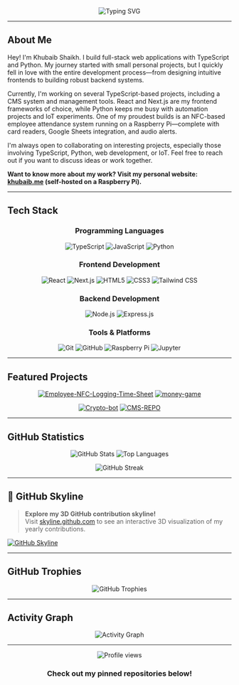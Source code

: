 <div align="center">
  <img src="https://readme-typing-svg.herokuapp.com?font=Fira+Code&size=32&duration=1500&pause=1000&color=A9FEF7&center=true&vCenter=true&width=940&lines=Full+Stack+Developer;TypeScript+%26+Python+Specialist;Building+Modern+Web+Applications" alt="Typing SVG" />
</div>

---

## About Me

Hey! I'm Khubaib Shaikh. I build full-stack web applications with TypeScript and Python. My journey started with small personal projects, but I quickly fell in love with the entire development process—from designing intuitive frontends to building robust backend systems.

Currently, I'm working on several TypeScript-based projects, including a CMS system and management tools. React and Next.js are my frontend frameworks of choice, while Python keeps me busy with automation projects and IoT experiments. One of my proudest builds is an NFC-based employee attendance system running on a Raspberry Pi—complete with card readers, Google Sheets integration, and audio alerts.

I'm always open to collaborating on interesting projects, especially those involving TypeScript, Python, web development, or IoT. Feel free to reach out if you want to discuss ideas or work together.

**Want to know more about my work? Visit my personal website: [khubaib.me](https://khubaib.me/) (self-hosted on a Raspberry Pi).**

---

## Tech Stack

<div align="center">

### Programming Languages

![TypeScript](https://img.shields.io/badge/TypeScript-007ACC?style=for-the-badge&logo=typescript&logoColor=white)
![JavaScript](https://img.shields.io/badge/JavaScript-F7DF1E?style=for-the-badge&logo=javascript&logoColor=black)
![Python](https://img.shields.io/badge/Python-3776AB?style=for-the-badge&logo=python&logoColor=white)

### Frontend Development

![React](https://img.shields.io/badge/React-20232A?style=for-the-badge&logo=react&logoColor=61DAFB)
![Next.js](https://img.shields.io/badge/Next.js-000000?style=for-the-badge&logo=nextdotjs&logoColor=white)
![HTML5](https://img.shields.io/badge/HTML5-E34F26?style=for-the-badge&logo=html5&logoColor=white)
![CSS3](https://img.shields.io/badge/CSS3-1572B6?style=for-the-badge&logo=css3&logoColor=white)
![Tailwind CSS](https://img.shields.io/badge/Tailwind_CSS-38B2AC?style=for-the-badge&logo=tailwind-css&logoColor=white)

### Backend Development

![Node.js](https://img.shields.io/badge/Node.js-339933?style=for-the-badge&logo=nodedotjs&logoColor=white)
![Express.js](https://img.shields.io/badge/Express.js-000000?style=for-the-badge&logo=express&logoColor=white)

### Tools & Platforms

![Git](https://img.shields.io/badge/Git-F05032?style=for-the-badge&logo=git&logoColor=white)
![GitHub](https://img.shields.io/badge/GitHub-181717?style=for-the-badge&logo=github&logoColor=white)
![Raspberry Pi](https://img.shields.io/badge/Raspberry_Pi-A22846?style=for-the-badge&logo=raspberry-pi&logoColor=white)
![Jupyter](https://img.shields.io/badge/Jupyter-F37626?style=for-the-badge&logo=jupyter&logoColor=white)

</div>

---

## Featured Projects

<div align="center">

[![Employee-NFC-Logging-Time-Sheet](https://github-readme-stats.vercel.app/api/pin/?username=kas021&repo=Employee-NFC-Logging-Time-Sheet&theme=tokyonight&hide_border=true)](https://github.com/kas021/Employee-NFC-Logging-Time-Sheet)
[![money-game](https://github-readme-stats.vercel.app/api/pin/?username=kas021&repo=money-game&theme=tokyonight&hide_border=true)](https://github.com/kas021/money-game)

[![Crypto-bot](https://github-readme-stats.vercel.app/api/pin/?username=kas021&repo=Crypto-bot&theme=tokyonight&hide_border=true)](https://github.com/kas021/Crypto-bot)
[![CMS-REPO](https://github-readme-stats.vercel.app/api/pin/?username=kas021&repo=CMS-REPO&theme=tokyonight&hide_border=true)](https://github.com/kas021/CMS-REPO)

</div>

---

## GitHub Statistics

<div align="center">

![GitHub Stats](https://github-readme-stats.vercel.app/api?username=kas021&show_icons=true&theme=tokyonight&hide_border=true)
![Top Languages](https://github-readme-stats.vercel.app/api/top-langs/?username=kas021&layout=compact&theme=tokyonight&hide_border=true)

![GitHub Streak](https://github-readme-streak-stats.herokuapp.com/?user=kas021&theme=tokyonight&hide_border=true)

</div>

---

## 🌆 GitHub Skyline

> **Explore my 3D GitHub contribution skyline!**  
> Visit [skyline.github.com](https://skyline.github.com/kas021) to see an interactive 3D visualization of my yearly contributions.

[![GitHub Skyline](https://skyline.github.com/kas021)](https://skyline.github.com/kas021)

---

## GitHub Trophies

<div align="center">

![GitHub Trophies](https://github-profile-trophy.vercel.app/?username=kas021&theme=tokyonight&no-frame=true&row=1&column=6)

</div>

---

## Activity Graph

<div align="center">

![Activity Graph](https://github-readme-activity-graph.vercel.app/graph?username=kas021&theme=tokyo-night&hide_border=true)

</div>

---

<div align="center">

![Profile views](https://komarev.com/ghpvc/?username=kas021&color=blueviolet&style=flat-square&label=Profile+Views)

### Check out my pinned repositories below!

</div>
